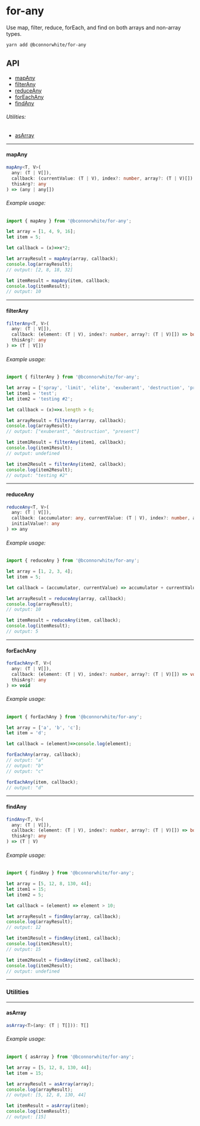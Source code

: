 # for-any

Use map, filter, reduce, forEach, and find on both arrays and non-array types.

```bash
yarn add @bconnorwhite/for-any
```

## API

- [mapAny](#mapAny)  
- [filterAny](#filterAny)  
- [reduceAny](#reduceAny)  
- [forEachAny](#forEachAny)  
- [findAny](#findAny)

###### Utilities:

- [asArray](#asArray)

---
#### mapAny

```ts
mapAny<T, V>(
  any: (T | V[]),
  callback: (currentValue: (T | V), index?: number, array?: (T | V)[]) => any,
  thisArg?: any
) => (any | any[])
```

###### Example usage:

```js
import { mapAny } from '@bconnorwhite/for-any';

let array = [1, 4, 9, 16];
let item = 5;

let callback = (x)=>x*2;

let arrayResult = mapAny(array, callback);
console.log(arrayResult);
// output: [2, 8, 18, 32]

let itemResult = mapAny(item, callback;
console.log(itemResult);
// output: 10
```

---

#### filterAny

```ts
filterAny<T, V>(
  any: (T | V[]),
  callback: (element: (T | V), index?: number, array?: (T | V)[]) => boolean,
  thisArg?: any
) => (T | V[])
```

###### Example usage:

```js
import { filterAny } from '@bconnorwhite/for-any';

let array = ['spray', 'limit', 'elite', 'exuberant', 'destruction', 'present'];
let item1 = 'test';
let item2 = 'testing #2';

let callback = (x)=>x.length > 6;

let arrayResult = filterAny(array, callback);
console.log(arrayResult);
// output: ["exuberant", "destruction", "present"]

let item1Result = filterAny(item1, callback);
console.log(item1Result);
// output: undefined

let item2Result = filterAny(item2, callback);
console.log(item2Result);
// output: "testing #2"
```

---

#### reduceAny

```ts
reduceAny<T, V>(
  any: (T | V[]),
  callback: (accumulator: any, currentValue: (T | V), index?: number, array?: (T | V)[]) => any,
  initialValue?: any
) => any
```

###### Example usage:

```js
import { reduceAny } from '@bconnorwhite/for-any';

let array = [1, 2, 3, 4];
let item = 5;

let callback = (accumulator, currentValue) => accumulator + currentValue;

let arrayResult = reduceAny(array, callback);
console.log(arrayResult);
// output: 10

let itemResult = reduceAny(item, callback);
console.log(itemResult);
// output: 5
```

---

#### forEachAny

```ts
forEachAny<T, V>(
  any: (T | V[]),
  callback: (element: (T | V), index?: number, array?: (T | V)[]) => void,
  thisArg?: any
) => void
```

###### Example usage:

```js
import { forEachAny } from '@bconnorwhite/for-any';

let array = ['a', 'b', 'c'];
let item = 'd';

let callback = (element)=>console.log(element);

forEachAny(array, callback);
// output: "a"
// output: "b"
// output: "c"

forEachAny(item, callback);
// output: "d"
```

---

#### findAny

```ts
findAny<T, V>(
  any: (T | V[]),
  callback: (element: (T | V), index?: number, array?: (T | V)[]) => boolean,
  thisArg?: any
) => (T | V)
```

###### Example usage:

```js
import { findAny } from '@bconnorwhite/for-any';

let array = [5, 12, 8, 130, 44];
let item1 = 15;
let item2 = 5;

let callback = (element) => element > 10;

let arrayResult = findAny(array, callback);
console.log(arrayResult);
// output: 12

let item1Result = findAny(item1, callback);
console.log(item1Result);
// output: 15

let item2Result = findAny(item2, callback);
console.log(item2Result);
// output: undefined
```

---
### Utilities
---

#### asArray

```ts
asArray<T>(any: (T | T[])): T[]
```

###### Example usage:

```js
import { asArray } from '@bconnorwhite/for-any';

let array = [5, 12, 8, 130, 44];
let item = 15;

let arrayResult = asArray(array);
console.log(arrayResult);
// output: [5, 12, 8, 130, 44]

let itemResult = asArray(item);
console.log(itemResult);
// output: [15]
```
